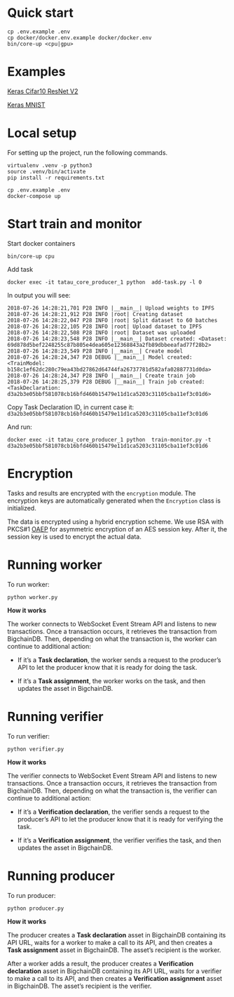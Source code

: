 # Quick start

```shell
cp .env.example .env
cp docker/docker.env.example docker/docker.env
bin/core-up <cpu|gpu>
```

# Examples

[Keras Cifar10 ResNet V2](examples/keras/cifar10/README.md)

[Keras MNIST](examples/keras/mnist/README.md)

# Local setup

For setting up the project, run the following commands.

```shell
virtualenv .venv -p python3
source .venv/bin/activate
pip install -r requirements.txt

cp .env.example .env
docker-compose up

```

# Start train and monitor

Start docker containers

```shell
bin/core-up cpu

```

Add task

```shell
docker exec -it tatau_core_producer_1 python  add-task.py -l 0
```

In output you will see:
```shell
2018-07-26 14:28:21,701 P28 INFO |__main__| Upload weights to IPFS
2018-07-26 14:28:21,912 P28 INFO |root| Creating dataset
2018-07-26 14:28:22,047 P28 INFO |root| Split dataset to 60 batches
2018-07-26 14:28:22,105 P28 INFO |root| Upload dataset to IPFS
2018-07-26 14:28:22,508 P28 INFO |root| Dataset was uploaded
2018-07-26 14:28:23,548 P28 INFO |__main__| Dataset created: <Dataset: 69d878d5bef2248255c87b805e4dea605e12368843a2fb89dbbeeafad77f28b2>
2018-07-26 14:28:23,549 P28 INFO |__main__| Create model
2018-07-26 14:28:24,347 P28 DEBUG |__main__| Model created: <TrainModel: b158c1ef62dc280c79ea43bd27862d64744fa26737781d582afa02887731d0da>
2018-07-26 14:28:24,347 P28 INFO |__main__| Create train job
2018-07-26 14:28:25,379 P28 DEBUG |__main__| Train job created: <TaskDeclaration: d3a2b3e05bbf581078cb16bfd460b15479e11d1ca5203c31105cba11ef3c01d6>
```

Copy Task Declaration ID, in current case it: `d3a2b3e05bbf581078cb16bfd460b15479e11d1ca5203c31105cba11ef3c01d6`

And run:
```shell
docker exec -it tatau_core_producer_1 python  train-monitor.py -t d3a2b3e05bbf581078cb16bfd460b15479e11d1ca5203c31105cba11ef3c01d6
```


# Encryption

Tasks and results are encrypted with the `encryption` module. The encryption keys are automatically generated when the `Encryption` class is initialized.

The data is encrypted using a hybrid encryption scheme. We use RSA with PKCS#1 [OAEP](https://en.wikipedia.org/wiki/Optimal_asymmetric_encryption_padding) for asymmetric encryption of an AES session key. After it, the session key is used to encrypt the actual data.

# Running worker

To run worker:

```shell
python worker.py
```

**How it works**

The worker connects to WebSocket Event Stream API and listens to new transactions. Once a transaction occurs, it retrieves the transaction from BigchainDB. Then, depending on what the transaction is, the worker can continue to additional action:

* If it’s a **Task declaration**, the worker sends a request to the producer’s API to let the producer know that it is ready for doing the task.

* If it’s a **Task assignment**, the worker works on the task, and then updates the asset in BigchainDB.

# Running verifier

To run verifier:

```shell
python verifier.py
```

**How it works**

The verifier connects to WebSocket Event Stream API and listens to new transactions. Once a transaction occurs, it retrieves the transaction from BigchainDB. Then, depending on what the transaction is, the verifier can continue to additional action:

* If it’s a **Verification declaration**, the verifier sends a request to the producer’s API to let the producer know that it is ready for verifying the task.

* If it’s a **Verification assignment**, the verifier verifies the task, and then updates the asset in BigchainDB.

# Running producer

To run producer:

```shell
python producer.py
```

**How it works**

The producer creates a **Task declaration** asset in BigchainDB containing its API URL, waits for a worker to make a call to its API, and then creates a **Task assignment** asset in BigchainDB. The asset’s recipient is the worker.

After a worker adds a result, the producer creates a **Verification declaration** asset in BigchainDB containing its API URL, waits for a verifier to make a call to its API, and then creates a **Verification assignment** asset in BigchainDB. The asset’s recipient is the verifier.
